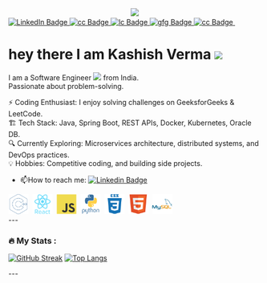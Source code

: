 
<div id="header" align="center">
  <img src="https://media.giphy.com/media/5eLDrEaRGHegx2FeF2/giphy.gif" width="150"/>
</div>
<div id="badges">
  <a href="https://www.linkedin.com/in/kashish-verma-342347221/">
    <img src="https://img.shields.io/badge/LinkedIn-blue?style=for-the-badge&logo=linkedin&logoColor=white" alt="LinkedIn Badge"/>
  </a>
  <a href="https://www.codechef.com/users/another_year">
    <img src="https://img.shields.io/badge/CodeChef-grey?style=for-the-badge" alt="cc Badge"/>
  </a>
   <a href="https://leetcode.com/Kashish_024/">
    <img src="https://img.shields.io/badge/leetcode-orange?style=for-the-badge" alt="lc Badge"/>
  </a>
   <a href="https://auth.geeksforgeeks.org/user/kashishverma8382/practice">
    <img src="https://img.shields.io/badge/GFG-green?style=for-the-badge" alt="gfg Badge"/>
  </a>
  <a href="https://codeforces.com/profile/bulletpoke">
    <img src="https://img.shields.io/badge/Codeforces-red?style=for-the-badge" alt="cc Badge"/>
  </a>
<img src="https://komarev.com/ghpvc/?username=Kashish&style=flat-square&color=blue" alt=""/>
</div>
<h1>
  hey there I am Kashish Verma
  <img src="https://media.giphy.com/media/hvRJCLFzcasrR4ia7z/giphy.gif" width="30px"/>
</h1>
I am a Software Engineer <img src="https://media.giphy.com/media/WUlplcMpOCEmTGBtBW/giphy.gif" width="30"> from India.
<br>
Passionate about problem-solving.

⚡ Coding Enthusiast: I enjoy solving challenges on GeeksforGeeks & LeetCode.
<br>
🏗️ Tech Stack: Java, Spring Boot, REST APIs, Docker, Kubernetes, Oracle DB.
<br>
🔍 Currently Exploring: Microservices architecture, distributed systems, and DevOps practices.
<br>
💡 Hobbies: Competitive coding, and building side projects.
<br>
- :mailbox:How to reach me: [![Linkedin Badge](https://img.shields.io/badge/-Kashish-blue?style=flat&logo=Linkedin&logoColor=white)](https://www.linkedin.com/in/kashish-verma-342347221/)
<div>
  <img src="https://raw.githubusercontent.com/devicons/devicon/1119b9f84c0290e0f0b38982099a2bd027a48bf1/icons/cplusplus/cplusplus-line.svg" title="Cpp" alt="Cpp" width="40" height="40"/>&nbsp;
  <img src="https://github.com/devicons/devicon/blob/master/icons/react/react-original-wordmark.svg" title="React" alt="React" width="40" height="40"/>&nbsp;
    <img src="https://github.com/devicons/devicon/blob/master/icons/javascript/javascript-original.svg" title="JavaScript" alt="JavaScript" width="40" height="40"/>&nbsp;
        <img src="https://raw.githubusercontent.com/devicons/devicon/1119b9f84c0290e0f0b38982099a2bd027a48bf1/icons/python/python-original-wordmark.svg" title="PYTHON" alt="python" width="40" height="40"/>&nbsp;
  <img src="https://github.com/devicons/devicon/blob/master/icons/css3/css3-plain-wordmark.svg"  title="CSS3" alt="CSS" width="40" height="40"/>&nbsp;
  <img src="https://github.com/devicons/devicon/blob/master/icons/html5/html5-original.svg" title="HTML5" alt="HTML" width="40" height="40"/>&nbsp;
  <img src="https://github.com/devicons/devicon/blob/master/icons/mysql/mysql-original-wordmark.svg" title="MySQL"  alt="MySQL" width="40" height="40"/>&nbsp;

  <!--   <img src="https://github.com/devicons/devicon/blob/master/icons/nodejs/nodejs-original-wordmark.svg" title="NodeJS" alt="NodeJS" width="40" height="40"/>&nbsp;
 <img src="https://github.com/devicons/devicon/blob/master/icons/redux/redux-original.svg" title="Redux" alt="Redux " width="40" height="40"/>&nbsp; -->  

</div>
<div>
  ---

### :fire: My Stats :
[![GitHub Streak](http://github-readme-streak-stats.herokuapp.com?user=KshshVrma&theme=dark&background=000000)](https://git.io/streak-stats)
[![Top Langs](https://github-readme-stats.vercel.app/api/top-langs/?username=KshshVrma&layout=compact&theme=vision-friendly-dark)](https://github.com/anuraghazra/github-readme-stats)
  </div>
    ---
